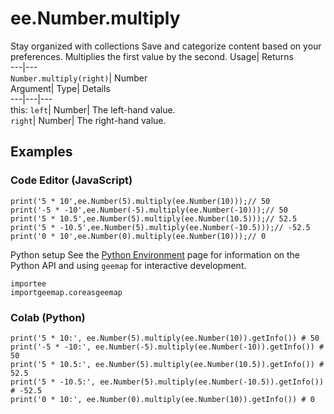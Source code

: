  
#  ee.Number.multiply 
Stay organized with collections  Save and categorize content based on your preferences. 
Multiplies the first value by the second. Usage| Returns  
---|---  
`Number.multiply(right)`| Number  
Argument| Type| Details  
---|---|---  
this: `left`| Number| The left-hand value.  
`right`| Number| The right-hand value.  
## Examples
### Code Editor (JavaScript)
```
print('5 * 10',ee.Number(5).multiply(ee.Number(10)));// 50
print('-5 * -10',ee.Number(-5).multiply(ee.Number(-10)));// 50
print('5 * 10.5',ee.Number(5).multiply(ee.Number(10.5)));// 52.5
print('5 * -10.5',ee.Number(5).multiply(ee.Number(-10.5)));// -52.5
print('0 * 10',ee.Number(0).multiply(ee.Number(10)));// 0
```

Python setup
See the [ Python Environment](https://developers.google.com/earth-engine/guides/python_install) page for information on the Python API and using `geemap` for interactive development.
```
importee
importgeemap.coreasgeemap
```

### Colab (Python)
```
print('5 * 10:', ee.Number(5).multiply(ee.Number(10)).getInfo()) # 50
print('-5 * -10:', ee.Number(-5).multiply(ee.Number(-10)).getInfo()) # 50
print('5 * 10.5:', ee.Number(5).multiply(ee.Number(10.5)).getInfo()) # 52.5
print('5 * -10.5:', ee.Number(5).multiply(ee.Number(-10.5)).getInfo()) # -52.5
print('0 * 10:', ee.Number(0).multiply(ee.Number(10)).getInfo()) # 0
```

